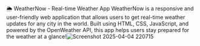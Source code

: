 🌦 WeatherNow - Real-time Weather App
WeatherNow is a responsive and user-friendly web application that allows users to get real-time weather updates for any city in the world. Built using HTML, CSS, JavaScript,
and powered by the OpenWeather API, this app helps users stay prepared for the weather at a glance!![Screenshot 2025-04-04 220715](https://github.com/user-attachments/assets/da2bd9b4-5048-4414-a80c-f9365b989c6c)
